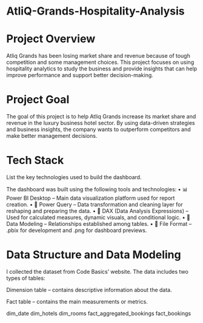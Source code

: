 # AtliQ-Grands-Hospitality-Analysis
# Project Overview

Atliq Grands has been losing market share and revenue because of tough competition and some management choices. This project focuses on using hospitality analytics to study the business and provide insights that can help improve performance and support better decision-making.
# Project Goal
The goal of this project is to help Atliq Grands increase its market share and revenue in the luxury business hotel sector. By using data-driven strategies and business insights, the company wants to outperform competitors and make better management decisions.
# Tech Stack
List the key technologies used to build the dashboard.

The dashboard was built using the following tools and technologies:
• 📊 Power BI Desktop – Main data visualization platform used for report creation.
• 📂 Power Query – Data transformation and cleaning layer for reshaping and preparing the data.
• 🧠 DAX (Data Analysis Expressions) – Used for calculated measures, dynamic visuals, and conditional logic.
• 📝 Data Modeling – Relationships established among tables.
• 📁 File Format – .pbix for development and .png for dashboard previews.

# Data Structure and Data Modeling
I collected the dataset from Code Basics’ website. The data includes two types of tables:

Dimension table – contains descriptive information about the data.

Fact table – contains the main measurements or metrics.

dim_date
dim_hotels
dim_rooms
fact_aggregated_bookings
fact_bookings

